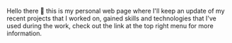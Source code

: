 Hello there :wave: this is my personal web page where I'll keep an update of my recent projects that I worked on, gained skills and technologies that I've used during the work, check out the link at the top right menu for more information.


